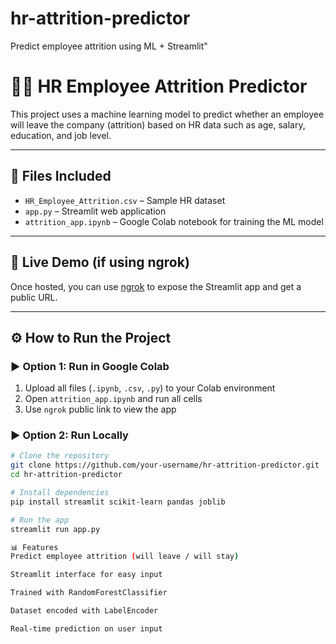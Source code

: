 # hr-attrition-predictor
Predict employee attrition using ML + Streamlit"
# 🧑‍💼 HR Employee Attrition Predictor

This project uses a machine learning model to predict whether an employee will leave the company (attrition) based on HR data such as age, salary, education, and job level.

---

## 📁 Files Included

- `HR_Employee_Attrition.csv` – Sample HR dataset  
- `app.py` – Streamlit web application  
- `attrition_app.ipynb` – Google Colab notebook for training the ML model  

---

## 🚀 Live Demo (if using ngrok)

Once hosted, you can use [ngrok](https://ngrok.com/) to expose the Streamlit app and get a public URL.

---

## ⚙️ How to Run the Project

### ▶️ Option 1: Run in Google Colab

1. Upload all files (`.ipynb`, `.csv`, `.py`) to your Colab environment
2. Open `attrition_app.ipynb` and run all cells
3. Use `ngrok` public link to view the app

### ▶️ Option 2: Run Locally

```bash
# Clone the repository
git clone https://github.com/your-username/hr-attrition-predictor.git
cd hr-attrition-predictor

# Install dependencies
pip install streamlit scikit-learn pandas joblib

# Run the app
streamlit run app.py

📊 Features
Predict employee attrition (will leave / will stay)

Streamlit interface for easy input

Trained with RandomForestClassifier

Dataset encoded with LabelEncoder

Real-time prediction on user input
